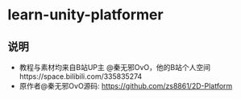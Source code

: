 # learn-unity-platformer

## 说明
- 教程与素材均来自B站UP主 @秦无邪OvO，他的B站个人空间https://space.bilibili.com/335835274
- 原作者@秦无邪OvO源码: https://github.com/zs8861/2D-Platform
